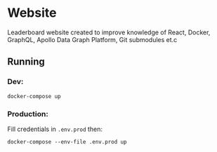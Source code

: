 # Website

Leaderboard website created to improve knowledge of React, Docker, GraphQL, Apollo Data Graph Platform, Git submodules et.c

## Running

### Dev:
`docker-compose up`

### Production: 
Fill credentials in `.env.prod` then:

`docker-compose --env-file .env.prod up`
